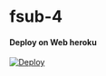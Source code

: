 # fsub-4


#### Deploy on Web heroku 
[![Deploy](https://www.herokucdn.com/deploy/button.svg)](https://heroku.com/deploy?template=https://github.com/virtualunionsex/Malik-fsub4)</br>
